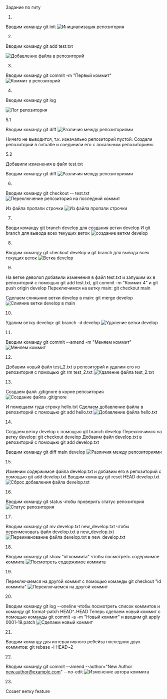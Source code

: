 Задание по гиту

1.

Вводим команду git init
![Инициализация репозитория](sreens/1.png)<br>

2. 

Вводим команду git add test.txt

![Добавление файла в репозиторий](sreens/2.png)<br>

3.

Вводим команду git commit -m "Первый коммит"
![Коммит в репозиторий](sreens/3.png)<br>


4.

Вводим команду git log

![Лог репозитория](sreens/4.png)<br>


5.1

Вводим команду git diff
![Различия между репозиториями](sreens/5.png)<br>

Ничего не выводится, т.к. изначально репозиторий пустой.
Создали репозиторий в гитхабе и соединили его с локальным репозиторием.

5.2

Добавили изменения в файл test.txt

Вводим команду git diff
![Различия между репозиториями](sreens/6.png)<br>

6.

Вводим команду git checkout -- test.txt
![Переключение репозитория на последний коммит](sreens/7.png)<br>


Из файла пропали строчки
![Из файла пропали строчки](sreens/8.png)<br>


7.
Вводи команду git branch develop для создания ветки develop
И git branch для вывода всех текущих веток
![создание веткм develop](sreens/9.png)<br>

8.

Вводим команду git checkout develop
и git branch для вывода всех текущих веток
![Ветка develop](sreens/10.png)<br>

9.
На ветке деволоп добавили изменения в файл test.txt и запушим их в репозиторий с помощью git add test.txt, git commit -m "Коммит 4" и git push origin develop
Переключимся на ветку main: git checkout main

Сделаем слияыние ветки develop в main: git merge develop
![Слияние ветки develop в main](sreens/11.png)<br>

10.
Удалим ветку develop: git branch -d develop
![Удаление ветки develop](sreens/12.png)<br>

11.
Вводим команду git commit --amend -m "Меняем коммит"
![Меняем коммит](sreens/14.png)<br>


12.
Добавим новый файл test_2.txt в репозиторий
и удалим его из репозитория с помощью git rm test_2.txt
![Удаление файла test_2.txt](sreens/13.png)<br>


13.
Создаем фалй .gitignore в корне репозитория
![Создание файла .gitignore](sreens/15.png)<br>

И помещаем туда строку hello.txt
Сделаем добавление файла в репозиторий с помощью git add hello.txt
![Добавление файла hello.txt](sreens/16.png)<br>


14.
Создаем ветку develop с помощью git branch develop
Переключимся на ветку develop: git checkout develop
Добавим файл develop.txt в репозиторий с помощью git add develop.txt

Вводим команду git diff main develop
![Различия между репозиториями](sreens/17.png)<br>

15.
Изменим содержимое файла develop.txt и добавим его в репозиторий с помощью git add develop.txt
Вводим команду git reset HEAD develop.txt
![Сброс добавления файла develop.txt](sreens/18.png)<br>

16.

Вводим команду git status чтобы проверить статус репозитория
![Статус репозитория](sreens/19.png)<br>

17.
Вводим команду git mv develop.txt new_develop.txt чтобы переименовать файл develop.txt в new_develop.txt
![Переименование файла develop.txt в new_develop.txt](sreens/20.png)<br>

18.
Вводим команду git show "id коммита" чтобы посмотреть содержимое коммита
![Посмотреть содержимое коммита](sreens/21.png)<br>

19.
Переключаемся на другой коммит с помощью команды git checkout "id коммита"
![Переключаемся на другой коммит](sreens/22.png)<br>

20.
Вводим команду git log --oneline чтобы посмотреть список коммитов и команду git format-patch HEAD^..HEAD
Теперь сделаем новый коммит с помощью команды git commit -a -m "Новый коммит" и вводим git apply 0001-19.patch
![Сделаем новый коммит](sreens/23.png)<br>

21.
Вводим команду для интерактивного ребейза последних двух коммитов: git rebase -i HEAD~2

22.
Вводим команду git commit --amend --author="New Author <new.author@example.com>" --no-edit
![Изменение автора коммита](sreens/24.png)<br>

23.
Созает ветку feature